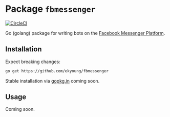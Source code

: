 # Package `fbmessenger`

[![CircleCI](https://circleci.com/gh/ekyoung/fbmessenger.svg?style=svg)](https://circleci.com/gh/ekyoung/fbmessenger)

Go (golang) package for writing bots on the [Facebook Messenger Platform](https://developers.facebook.com/docs/messenger-platform).

## Installation

Expect breaking changes:

```bash
go get https://github.com/ekyoung/fbmessenger
```

Stable installation via [gopkg.in](http://labix.org/gopkg.in) coming soon.

## Usage

Coming soon.